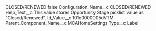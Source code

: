 <?xml version="1.0" encoding="UTF-8"?>
<CustomMetadata xmlns="http://soap.sforce.com/2006/04/metadata" xmlns:xsi="http://www.w3.org/2001/XMLSchema-instance" xmlns:xsd="http://www.w3.org/2001/XMLSchema">
    <label>CLOSED/RENEWED</label>
    <protected>false</protected>
    <values>
        <field>Configuration_Name__c</field>
        <value xsi:type="xsd:string">CLOSED/RENEWED</value>
    </values>
    <values>
        <field>Help_Text__c</field>
        <value xsi:type="xsd:string">This value stores Opportunity Stage picklist value as &quot;Closed/Renewed&quot;.</value>
    </values>
    <values>
        <field>Id_Value__c</field>
        <value xsi:type="xsd:string">101o0000005dVTM</value>
    </values>
    <values>
        <field>Parent_Component_Name__c</field>
        <value xsi:type="xsd:string">MCAHomeSettings</value>
    </values>
    <values>
        <field>Type__c</field>
        <value xsi:type="xsd:string">Label</value>
    </values>
</CustomMetadata>
